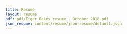 ```yaml
---
title: Resume
layout: resume
pdf: pdf/Tiger_Oakes_resume_-_October_2018.pdf
json_resume: content/resume/json-resume/default.json
---
```

